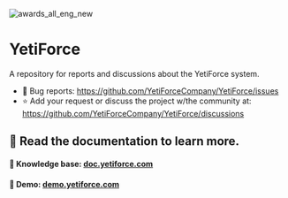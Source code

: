 ![awards_all_eng_new](https://user-images.githubusercontent.com/10197525/47670510-aa6e9880-dbad-11e8-9720-be7f34dba9e1.jpg)

# YetiForce
A repository for reports and discussions about the YetiForce system.

 - 🐞 Bug reports: https://github.com/YetiForceCompany/YetiForce/issues
 - ⭐ Add your request or discuss the project w/the community at: https://github.com/YetiForceCompany/YetiForce/discussions


## 📖 Read the documentation to learn more.

#### :blue_book: Knowledge base: [doc.yetiforce.com](https://doc.yetiforce.com/)

#### :blue_book: Demo: [demo.yetiforce.com](https://demo.yetiforce.com/)

<img src="https://stats.yetiforce.com/matomo.php?idsite=4&amp;rec=1" style="border:0" alt="" />
